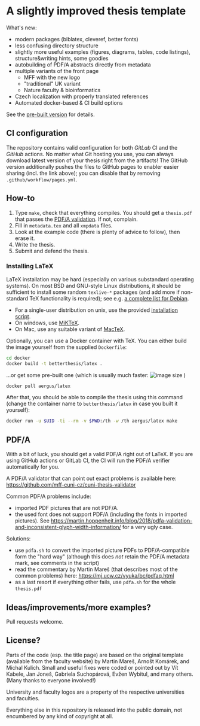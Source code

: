 # A slightly improved thesis template

What's new:

- modern packages (biblatex, cleveref, better fonts)
- less confusing directory structure
- slightly more useful examples (figures, diagrams, tables, code listings),
  structure&writing hints, some goodies
- autobuilding of PDF/A abstracts directly from metadata
- multiple variants of the front page
  - MFF with the new logo
  - "traditional" UK variant
  - Nature faculty & bioinformatics
- Czech localization with properly translated references
- Automated docker-based & CI build options

See the [pre-built version](https://exaexa.github.io/better-mff-thesis/thesis.pdf) for details.

## CI configuration

The repository contains valid configuration for both *GitLab* CI and the *GitHub* actions.
No matter what Git hosting you use, you can always download latest version of your thesis right from the artifacts!
The GitHub version additionally pushes the files to GitHub pages to enabler easier sharing (incl. the link above); you can disable that by removing `.github/workflow/pages.yml`.

## How-to

1. Type `make`, check that everything compiles. You should get a `thesis.pdf` that passes the [PDF/A validation](https://github.com/mff-cuni-cz/cuni-thesis-validator). If not, complain.
2. Fill in `metadata.tex` and all `xmpdata` files.
3. Look at the example code (there is plenty of advice to follow), then erase it.
4. Write the thesis.
5. Submit and defend the thesis.

### Installing LaTeX

LaTeX installation may be hard (especially on various substandard operating systems).
On most BSD and GNU-style Linux distributions, it should be sufficient to install some random `texlive-*` packages (and add more if non-standard TeX functionality is required); see e.g. [a complete list for Debian](docker/Dockerfile).

- For a single-user distribution on unix, use the provided [installation script](https://www.tug.org/texlive/quickinstall.html).
- On windows, use [MiKTeX](https://www.tug.org/texlive/windows.html).
- On Mac, use any suitable variant of [MacTeX](https://www.tug.org/mactex/).

Optionally, you can use a Docker container with TeX. You can either build the image yourself from the supplied `Dockerfile`:

```sh
cd docker
docker build -t betterthesis/latex .
```

...or get some pre-built one (which is usually much faster:
![image size](https://img.shields.io/docker/image-size/aergus/latex)
)

```sh
docker pull aergus/latex
```

After that, you should be able to compile the thesis using this command (change the container name to `betterthesis/latex` in case you built it yourself):

```sh
docker run -u $UID -ti --rm -v $PWD:/th -w /th aergus/latex make
```

## PDF/A

With a bit of luck, you should get a valid PDF/A right out of LaTeX. If you are using GitHub actions or GitLab CI, the CI will run the PDF/A verifier automatically for you.

A PDF/A validator that can point out exact problems is available here: https://github.com/mff-cuni-cz/cuni-thesis-validator

Common PDF/A problems include:

- imported PDF pictures that are not PDF/A.
- the used font does not support PDF/A (including the fonts in imported pictures). See https://martin.hoppenheit.info/blog/2018/pdfa-validation-and-inconsistent-glyph-width-information/ for a very ugly case.

Solutions:

- use `pdfa.sh` to convert the imported picture PDFs to PDF/A-compatible form the "hard way" (although this does _not_ retain the PDF/A metadata mark, see comments in the script)
- read the commentary by Martin Mareš (that describes most of the common problems) here: https://mj.ucw.cz/vyuka/bc/pdfaq.html
- as a last resort if everything other fails, use `pdfa.sh` for the whole `thesis.pdf`

## Ideas/improvements/more examples?

Pull requests welcome.

## License?

Parts of the code (esp. the title page) are based on the original template (available from the faculty website) by Martin Mareš, Arnošt Komárek, and Michal Kulich.
Small and useful fixes were coded or pointed out by Vít Kabele, Jan Joneš, Gabriela Suchopárová, Evžen Wybitul, and many others.
(Many thanks to everyone involved!)

University and faculty logos are a property of the respective universities and faculties.

Everything else in this repository is released into the public domain, not encumbered by any kind of copyright at all.
